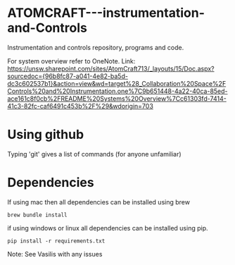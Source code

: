 # ATOMCRAFT---instrumentation-and-Controls
Instrumentation and controls repository, programs and code.

For system overview refer to OneNote.
Link: https://unsw.sharepoint.com/sites/AtomCraft713/_layouts/15/Doc.aspx?sourcedoc={96b8fc87-a041-4e82-ba5d-dc3c602537b1}&action=view&wd=target%28_Collaboration%20Space%2FControls%20and%20Instrumentation.one%7C9b651448-4a22-40ca-85ed-ace161c8f0cb%2FREADME%20Systems%20Overview%7Cc61303fd-7414-41c3-82fc-caf6491c453b%2F%29&wdorigin=703

# Using github 
Typing 'git' gives a list of commands (for anyone unfamiliar)

# Dependencies
If using mac then all dependencies can be installed using brew

```console
brew bundle install
```

if using windows or linux all dependencies can be installed using pip. 

```console
pip install -r requirements.txt
```

Note: See Vasilis with any issues
